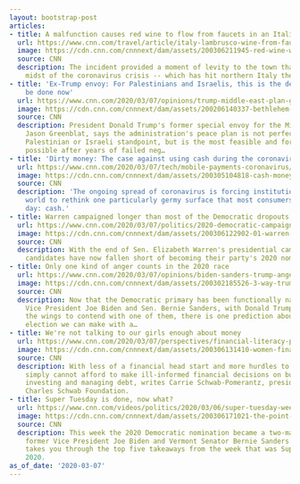 ```yaml
---
layout: bootstrap-post
articles:
- title: A malfunction causes red wine to flow from faucets in an Italian town
  url: https://www.cnn.com/travel/article/italy-lambrusco-wine-from-faucet-castelvetro-trnd/index.html
  image: https://cdn.cnn.com/cnnnext/dam/assets/200306211945-red-wine-water-faucets-super-tease.jpg
  source: CNN
  description: The incident provided a moment of levity to the town that's in the
    midst of the coronavirus crisis -- which has hit northern Italy the hardest.
- title: 'Ex-Trump envoy: For Palestinians and Israelis, this is the deal that can
    be done now'
  url: https://www.cnn.com/2020/03/07/opinions/trump-middle-east-plan-greenblatt/index.html
  image: https://cdn.cnn.com/cnnnext/dam/assets/200206140337-bethlehem-super-tease.jpg
  source: CNN
  description: President Donald Trump's former special envoy for the Middle East,
    Jason Greenblat, says the administration's peace plan is not perfect from the
    Palestinian or Israeli standpoint, but is the most feasible and forward-looking
    possible after years of failed neg…
- title: 'Dirty money: The case against using cash during the coronavirus outbreak'
  url: https://www.cnn.com/2020/03/07/tech/mobile-payments-coronavirus/index.html
  image: https://cdn.cnn.com/cnnnext/dam/assets/200305104818-cash-money-dollar---stock-super-tease.jpg
  source: CNN
  description: 'The ongoing spread of coronavirus is forcing institutions around the
    world to rethink one particularly germy surface that most consumers touch every
    day: cash.'
- title: Warren campaigned longer than most of the Democratic dropouts
  url: https://www.cnn.com/2020/03/07/politics/2020-democratic-campaigns-how-long/index.html
  image: https://cdn.cnn.com/cnnnext/dam/assets/200306122902-01-warren-campaign-california-2019-super-tease.jpg
  source: CNN
  description: With the end of Sen. Elizabeth Warren's presidential campaign, 24 Democratic
    candidates have now fallen short of becoming their party's 2020 nominee.
- title: Only one kind of anger counts in the 2020 race
  url: https://www.cnn.com/2020/03/07/opinions/biden-sanders-trump-anger-in-2020-hemmer/index.html
  image: https://cdn.cnn.com/cnnnext/dam/assets/200302185526-3-way-trump-biden-sanders-super-tease.jpg
  source: CNN
  description: Now that the Democratic primary has been functionally narrowed to former
    Vice President Joe Biden and Sen. Bernie Sanders, with Donald Trump waiting in
    the wings to contend with one of them, there is one prediction about the coming
    election we can make with a…
- title: We're not talking to our girls enough about money
  url: https://www.cnn.com/2020/03/07/perspectives/financial-literacy-pay-gap/index.html
  image: https://cdn.cnn.com/cnnnext/dam/assets/200306131410-women-financial-literacy-file-super-tease.jpg
  source: CNN
  description: With less of a financial head start and more hurdles to face, women
    simply cannot afford to make ill-informed financial decisions on buying, saving,
    investing and managing debt, writes Carrie Schwab-Pomerantz, president of the
    Charles Schwab Foundation.
- title: Super Tuesday is done, now what?
  url: https://www.cnn.com/videos/politics/2020/03/06/super-tuesday-weekend-recap-biden-surge-cillizza-the-point.cnn
  image: https://cdn.cnn.com/cnnnext/dam/assets/200306171021-the-point-weekend-3-super-tease.jpg
  source: CNN
  description: This week the 2020 Democratic nomination became a two-man race between
    former Vice President Joe Biden and Vermont Senator Bernie Sanders. Chris Cillizza
    takes you through the top five takeaways from the week that was Super Tuesday
    2020.
as_of_date: '2020-03-07'
---
```


